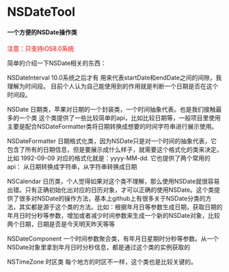 # NSDateTool
#### 一个方便的NSDate操作类

<font color=red >注意：只支持iOS8.0系统</font>

简单的介绍一下NSDate相关的东西：

NSDateInterval 10.0系统之后才有 用来代表startDate和endDate之间的间隙，我理解为时间段。
目前个人认为自己能使用到的作用就是判断一个日期是否在这个时间段。

NSDate 日期类，苹果对日期的一个封装类，一个时间抽象代表。也是我们接触最多的一个类
这个类提供了一些比较简单的api，比如比较日期等，一般项目里使用主要是配合NSDateFormatter类将日期转换成想要的时间字符串进行展示使用。

NSDateFormatter 日期格式化类，因为NSDate只是对一个时间的抽象代表，它包含了所有的日期信息，但是要展示成什么样子，就需要这个格式化的类来决定。比如 1992-09-09 对应的格式化就是：yyyy-MM-dd.
它也提供了两个常用的api： 从日期转换成字符串，从字符串转换成日期

NSCalendar 日历类，个人觉得如果对这个类不理解，那么使用NSDate就很容易出错。只有正确初始化出对应的日历对象，才可以正确的使用NSDate。这个类提供了很多对NSDate的操作方法，基本上github上有很多关于NSDate分类的方法，其实都是源于这个类的方法。比如：根据年月日等参数生成日期，获取日期的年月日时分秒等参数，增加或者减少时间参数来生成一个新的NSDate对象，比较两个日期，日期是否是今天明天昨天等等

NSDateComponent 一个时间参数聚合类，有年月日星期时分秒等参数。从一个NSDate对象里拿到年月日时分秒信息，都是通过这个类的实例获取的

NSTimeZone 时区类 每个地方的时区不一样，这个类也是比较关键的。
